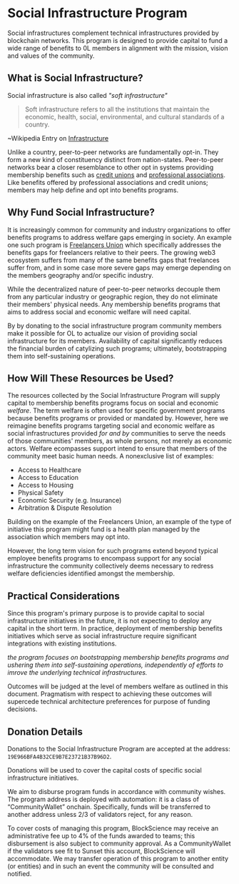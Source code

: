 # Social Infrastructure Program

Social infrastructures complement technical infrastructures provided by blockchain networks. This program is designed to provide capital to fund a wide range of benefits to 0L members in alignment with the mission, vision and values of the community. 

## What is Social Infrastructure?

Social infrastructure is also called *"soft infrastructure"*


> Soft infrastructure refers to all the institutions that maintain the economic, health, social, environmental, and cultural standards of a country.

~Wikipedia Entry on [Infrastructure](https://en.wikipedia.org/wiki/Infrastructure)

Unlike a country, peer-to-peer networks are fundamentally opt-in. They form a new kind of constituency distinct from nation-states. Peer-to-peer networks bear a closer resemblance to other opt in systems providing membership benefits such as [credit unions](https://en.wikipedia.org/wiki/Credit_union) and [professional associations](https://en.wikipedia.org/wiki/Professional_association). Like benefits offered by professional associations and credit unions; members may help define and opt into benefits programs.


## Why Fund Social Infrastructure?

It is increasingly common for community and industry organizations to offer benefits programs to address welfare gaps emerging in society. An example one such program is [Freelancers Union](https://www.freelancersunion.org/) which specifically addresses the benefits gaps for freelancers relative to their peers. The growing web3 ecosystem suffers from many of the same benefits gaps that freelances suffer from, and in some case more severe gaps may emerge depending on the members geography and/or specific industry.

While the decentralized nature of peer-to-peer networks decouple them from any particular industry or geographic region, they do not eliminate their members' physical needs. Any membership benefits programs that aims to address social and economic welfare will need capital.

By by donating to the social infrastructure program community members make it possible for OL to actualize our vision of providing social infrastructure for its members. Availability of capital significantly reduces the financial burden of catylizing such programs; ultimately, bootstrapping them into self-sustaining operations. 


## How Will These Resources be Used?

The resources collected by the Social Infrastructure Program will supply capital to membership benefits programs focus on social and economic *welfare*. The term welfare is often used for specific government programs because benefits programs or provided or mandated by. However, here we reimagine benefits programs targeting social and economic welfare as social infrastructures provided *for and by* communities to serve the needs of those communities' members, as whole persons, not merely as economic actors. Welfare ecompasses support intend to ensure that members of the community meet basic human needs. A nonexclusive list of examples:
* Access to Healthcare
* Access to Education
* Access to Housing
* Physical Safety
* Economic Security (e.g. Insurance)
* Arbitration & Dispute Resolution

Building on the example of the Freelancers Union, an example of the type of initiative this program might fund is a health plan managed by the association which members may opt into.

However, the long term vision for such programs extend beyond typical employee benefits programs to encompass support for any social infrastructure the community collectively deems necessary to redress welfare deficiencies identified amongst the membership.

## Practical Considerations

Since this program's primary purpose is to provide capital to social infrastructure initiatives in the future, it is not expecting to deploy any capital in the short term. In practice, deployment of membership benefits initiatives which serve as social infrastructure require significant integrations with existing institutions.

*the program focuses on bootstrapping membership benefits programs and ushering them into self-sustaining operations, independently of efforts to imrove the underlying technical infrastructures.* 

Outcomes will be judged at the level of members welfare as outlined in this document. Pragmatism with respect to achieving these outcomes will supercede technical architecture preferences for purpose of funding decisions.

## Donation Details

Donations to the Social Infrastructure Program are accepted at the address: `19E966BFA4B32CE9B7E23721B37B96D2`. 

Donations will be used to cover the capital costs of specific social infrastructure initiatives.

We aim to disburse program funds in accordance with community wishes. The program address is deployed with automation: it is a class of “CommunityWallet” onchain. Specifically, funds will be transferred to another address unless 2/3 of validators reject, for any reason.

To cover costs of managing this program, BlockScience may receive an administrative fee up to 4% of the funds awarded to teams; this disbursement is also subject to community approval. As a CommunityWallet if the validators see fit to Sunset this account, BlockScience will accommodate. We may transfer operation of this program to another entity (or entities) and in such an event the community will be consulted and notified.
